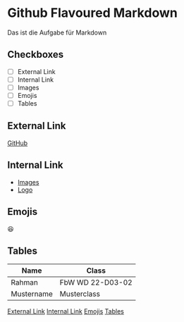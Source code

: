 # Github Flavoured Markdown
Das ist die Aufgabe für Markdown

## Checkboxes
- [ ] External Link
- [ ] Internal Link
- [ ] Images
- [ ] Emojis
- [ ] Tables

## External Link
[GitHub](https://help.github.com/en)

## Internal Link
- [Images](/images/)
- [Logo](/images/logo.png)

## Emojis
:laughing:

## Tables
| Name | Class |
| ---  | ---   |
| Rahman | FbW WD 22-D03-02 |
| Mustername | Musterclass |

[External Link](##External-Link)
[Internal Link](##Internal-Link)
[Emojis](##Emojis)
[Tables](##Tables)